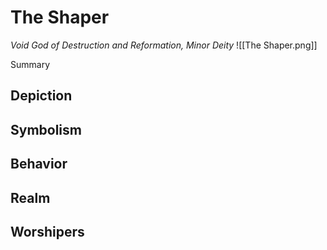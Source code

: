 # The Shaper
*Void God of Destruction and Reformation, Minor Deity*
![[The Shaper.png]]

Summary

## Depiction

## Symbolism

## Behavior

## Realm

## Worshipers